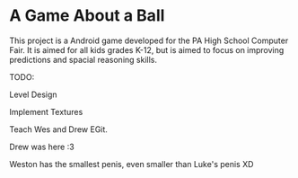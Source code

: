 # A Game About a Ball
This project is a Android game developed for the PA High School Computer Fair. It is aimed for all kids grades K-12, but is aimed to focus on improving predictions and spacial reasoning skills. 

TODO:

Level Design

Implement Textures

Teach Wes and Drew EGit.

Drew was here :3

Weston has the smallest penis, even smaller than Luke's penis XD
